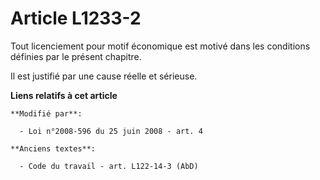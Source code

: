 # Article L1233-2

Tout licenciement pour motif économique est motivé dans les conditions définies par le présent chapitre. 

Il est justifié par une cause réelle et sérieuse.

**Liens relatifs à cet article**

	**Modifié par**:

	  - Loi n°2008-596 du 25 juin 2008 - art. 4

	**Anciens textes**:

	  - Code du travail - art. L122-14-3 (AbD)
